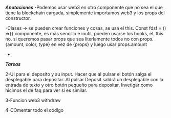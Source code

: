 ***Anotaciones***
-Podemos usar web3 en otro componente que no sea el que tiene
la blockchain cargada, simplemente importamos web3 y los props del constructor.

-Clases -> se pueden crear funciones y cosas, se usa el this.   Const fdsf = () =>{} componente, es más sencillo e inutil, pueden usarse los hooks, el .this no. si queremos pasar props que sea literlamente todos no con props. {amount, color, type} en vez de {props} y luego usar props.amount

-

***Tareas***


2-UI para el deposito y su input. Hacer que al pulsar el botón salga el desplegable para depositar. 
Al pulsar Deposit saldrá un desplegable con la entrada de texto y otro botón pequeño para depositar.
Invetigar como hicimos el de faq para ver si es similar.

3-Funcion web3 withdraw

4-COmentar todo el código
